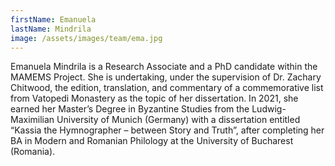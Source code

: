 ```yaml
---
firstName: Emanuela
lastName: Mindrila
image: /assets/images/team/ema.jpg
---
```

Emanuela Mindrila is a Research Associate and a PhD candidate within the MAMEMS Project. She is undertaking, under the supervision of Dr. Zachary Chitwood, the edition, translation, and commentary of a commemorative list from Vatopedi Monastery as the topic of her dissertation. In 2021, she earned her Master’s Degree in Byzantine Studies from the Ludwig-Maximilian University of Munich (Germany) with a dissertation entitled “Kassia the Hymnographer – between Story and Truth”, after completing her BA in Modern and Romanian Philology at the University of Bucharest (Romania).
